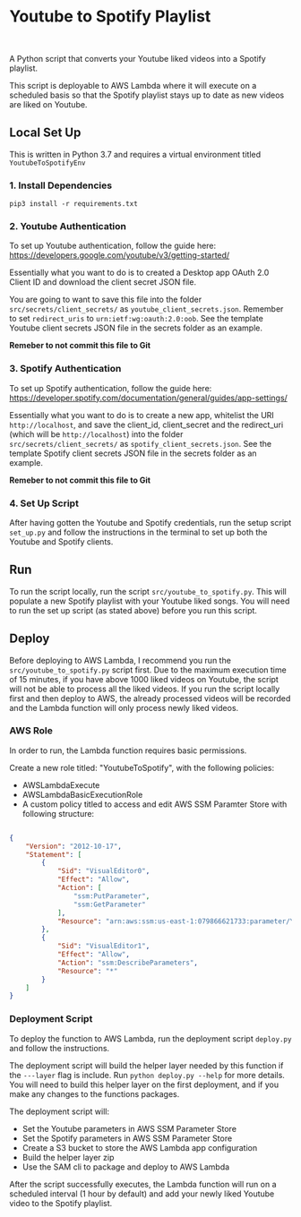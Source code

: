 # Youtube to Spotify Playlist

<br>

A Python script that converts your Youtube liked videos into a Spotify playlist.

This script is deployable to AWS Lambda where it will execute on a scheduled basis so that the Spotify playlist stays up to date as new videos are liked on Youtube.

## Local Set Up

This is written in Python 3.7 and requires a virtual environment titled `YoutubeToSpotifyEnv`

### 1. Install Dependencies

`pip3 install -r requirements.txt`

### 2. Youtube Authentication

To set up Youtube authentication, follow the guide here: https://developers.google.com/youtube/v3/getting-started/

Essentially what you want to do is to created a Desktop app OAuth 2.0 Client ID and download the client secret JSON file.

You are going to want to save this file into the folder `src/secrets/client_secrets/` as `youtube_client_secrets.json`. Remember to set `redirect_uris` to `urn:ietf:wg:oauth:2.0:oob`. See the template Youtube client secrets JSON file in the secrets folder as an example.

**Remeber to not commit this file to Git**

### 3. Spotify Authentication

To set up Spotify authentication, follow the guide here:
https://developer.spotify.com/documentation/general/guides/app-settings/

Essentially what you want to do is to create a new app, whitelist the URI `http://localhost`, and save the client_id, client_secret and the redirect_uri (which will be `http://localhost`) into the folder `src/secrets/client_secrets/` as `spotify_client_secrets.json`. See the template Spotify client secrets JSON file in the secrets folder as an example.

**Remeber to not commit this file to Git**

### 4. Set Up Script

After having gotten the Youtube and Spotify credentials, run the setup script `set_up.py` and follow the instructions in the terminal to set up both the Youtube and Spotify clients.

## Run

To run the script locally, run the script `src/youtube_to_spotify.py`. This will populate a new Spotify playlist with your Youtube liked songs. You will need to run the set up script (as stated above) before you run this script.

## Deploy

Before deploying to AWS Lambda, I recommend you run the `src/youtube_to_spotify.py` script first. Due to the maximum execution time of 15 minutes, if you have above 1000 liked videos on Youtube, the script will not be able to process all the liked videos. If you run the script locally first and then deploy to AWS, the already processed videos will be recorded and the Lambda function will only process newly liked videos.

### AWS Role

In order to run, the Lambda function requires basic permissions.

Create a new role titled: "YoutubeToSpotify", with the following policies:
- AWSLambdaExecute
- AWSLambdaBasicExecutionRole
- A custom policy titled to access and edit AWS SSM Paramter Store with following structure:

```json

{
    "Version": "2012-10-17",
    "Statement": [
        {
            "Sid": "VisualEditor0",
            "Effect": "Allow",
            "Action": [
                "ssm:PutParameter",
                "ssm:GetParameter"
            ],
            "Resource": "arn:aws:ssm:us-east-1:079866621733:parameter/YoutubeToSpotify/*"
        },
        {
            "Sid": "VisualEditor1",
            "Effect": "Allow",
            "Action": "ssm:DescribeParameters",
            "Resource": "*"
        }
    ]
}

```

### Deployment Script

To deploy the function to AWS Lambda, run the deployment script `deploy.py` and follow the instructions.

The deployment script will build the helper layer needed by this function if the `---layer` flag is include. Run `python deploy.py --help` for more details. You will need to build this helper layer on the first deployment, and if you make any changes to the functions packages.

The deployment script will:
- Set the Youtube parameters in AWS SSM Parameter Store
- Set the Spotify parameters in AWS SSM Parameter Store
- Create a S3 bucket to store the AWS Lambda app configuration
- Build the helper layer zip
- Use the SAM cli to package and deploy to AWS Lambda

After the script successfully executes, the Lambda function will run on a scheduled interval (1 hour by default) and add your newly liked Youtube video to the Spotify playlist.